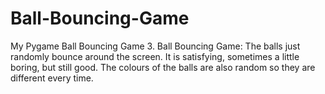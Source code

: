 # Ball-Bouncing-Game
My Pygame Ball Bouncing Game
3. Ball Bouncing Game:
The balls just randomly bounce around the screen. It is satisfying, sometimes a little boring, but still good. The colours of the balls are also random so they are different every time.
